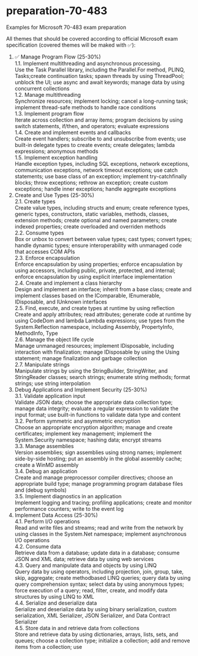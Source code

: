 # preparation-70-483
Examples for Microsoft 70-483 exam preparation

All themes that should be covered according to official Microsoft exam specification (covered themes will be maked with ✅):

1. ✅ Manage Program Flow (25-30%)   
  1.1. Implement multithreading and asynchronous processing.    
    Use the Task Parallel library, including the Parallel.For method, PLINQ, Tasks;create continuation tasks;
    spawn threads by using ThreadPool; unblock the UI; use async and await keywords; manage data by using
    concurrent collections   
  1.2. Manage multithreading    
    Synchronize resources; implement locking; cancel a long-running task; implement thread-safe methods to
    handle race conditions   
  1.3. Implement program flow   
    Iterate across collection and array items; program decisions by using switch statements, if/then, and
    operators; evaluate expressions   
  1.4. Create and implement events and callbacks  
    Create event handlers; subscribe to and unsubscribe from events; use built-in delegate types to create
    events; create delegates; lambda expressions; anonymous methods  
  1.5. Implement exception handling  
    Handle exception types, including SQL exceptions, network exceptions, communication exceptions,
    network timeout exceptions; use catch statements; use base class of an exception; implement try-catchfinally blocks; throw exceptions; rethrow an exception; create custom exceptions; handle inner exceptions; handle aggregate exceptions
2. Create and Use Types (25-30%)  
  2.1. Create types  
    Create value types, including structs and enum; create reference types, generic types, constructors, static
    variables, methods, classes, extension methods; create optional and named parameters; create indexed
    properties; create overloaded and overriden methods  
  2.2. Consume types  
    Box or unbox to convert between value types; cast types; convert types; handle dynamic types; ensure
    interoperability with unmanaged code that accesses COM APIs  
  2.3. Enforce encapsulation  
    Enforce encapsulation by using properties; enforce encapsulation by using accessors, including public,
    private, protected, and internal; enforce encapsulation by using explicit interface implementation  
  2.4. Create and implement a class hierarchy  
    Design and implement an interface; inherit from a base class; create and implement classes based on the
    IComparable, IEnumerable, IDisposable, and IUnknown interfaces  
  2.5. Find, execute, and create types at runtime by using reflection  
    Create and apply attributes; read attributes; generate code at runtime by using CodeDom and lambda
    Lambda expressions; use types from the System.Reflection namespace, including Assembly, PropertyInfo, MethodInfo, Type  
  2.6. Manage the object life cycle  
    Manage unmanaged resources; implement IDisposable, including interaction with finalization; manage
    IDisposable by using the Using statement; manage finalization and garbage collection  
  2.7. Manipulate strings  
    Manipulate strings by using the StringBuilder, StringWriter, and StringReader classes; search strings;
    enumerate string methods; format strings; use string interpolation    
3. Debug Applications and Implement Security (25-30%)  
  3.1. Validate application input  
    Validate JSON data; choose the appropriate data collection type; manage data integrity; evaluate a regular
    expression to validate the input format; use built-in functions to validate data type and content   
  3.2. Perform symmetric and asymmetric encryption  
    Choose an appropriate encryption algorithm; manage and create certificates; implement key
    management; implement the System.Security namespace; hashing data; encrypt streams  
  3.3. Manage assemblies  
    Version assemblies; sign assemblies using strong names; implement side-by-side hosting; put an assembly
    in the global assembly cache; create a WinMD assembly  
  3.4. Debug an application  
    Create and manage preprocessor compiler directives; choose an appropriate build type; manage
    programming program database files and (debug symbols)  
  3.5. Implement diagnostics in an application  
    Implement logging and tracing; profiling applications; create and monitor performance counters; write to
    the event log  
4. Implement Data Access (25-30%)  
  4.1. Perform I/O operations  
    Read and write files and streams; read and write from the network by using classes in the System.Net
    namespace; implement asynchronous I/O operations  
  4.2. Consume data  
    Retrieve data from a database; update data in a database; consume JSON and XML data; retrieve data by
    using web services  
  4.3. Query and manipulate data and objects by using LINQ  
    Query data by using operators, including projection, join, group, take, skip, aggregate; create methodbased LINQ queries; query data by using query comprehension syntax; select data by using anonymous
    types; force execution of a query; read, filter, create, and modify data structures by using LINQ to XML  
  4.4. Serialize and deserialize data  
    Serialize and deserialize data by using binary serialization, custom serialization, XML Serializer, JSON
    Serializer, and Data Contract Serializer  
  4.5. Store data in and retrieve data from collections  
    Store and retrieve data by using dictionaries, arrays, lists, sets, and queues; choose a collection type;
    initialize a collection; add and remove items from a collection; use

